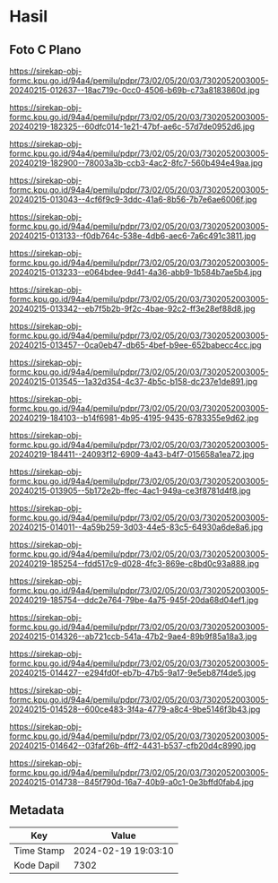 # Hasil

## Foto C Plano

https://sirekap-obj-formc.kpu.go.id/94a4/pemilu/pdpr/73/02/05/20/03/7302052003005-20240215-012637--18ac719c-0cc0-4506-b69b-c73a8183860d.jpg

https://sirekap-obj-formc.kpu.go.id/94a4/pemilu/pdpr/73/02/05/20/03/7302052003005-20240219-182325--60dfc014-1e21-47bf-ae6c-57d7de0952d6.jpg

https://sirekap-obj-formc.kpu.go.id/94a4/pemilu/pdpr/73/02/05/20/03/7302052003005-20240219-182900--78003a3b-ccb3-4ac2-8fc7-560b494e49aa.jpg

https://sirekap-obj-formc.kpu.go.id/94a4/pemilu/pdpr/73/02/05/20/03/7302052003005-20240215-013043--4cf6f9c9-3ddc-41a6-8b56-7b7e6ae6006f.jpg

https://sirekap-obj-formc.kpu.go.id/94a4/pemilu/pdpr/73/02/05/20/03/7302052003005-20240215-013133--f0db764c-538e-4db6-aec6-7a6c491c3811.jpg

https://sirekap-obj-formc.kpu.go.id/94a4/pemilu/pdpr/73/02/05/20/03/7302052003005-20240215-013233--e064bdee-9d41-4a36-abb9-1b584b7ae5b4.jpg

https://sirekap-obj-formc.kpu.go.id/94a4/pemilu/pdpr/73/02/05/20/03/7302052003005-20240215-013342--eb7f5b2b-9f2c-4bae-92c2-ff3e28ef88d8.jpg

https://sirekap-obj-formc.kpu.go.id/94a4/pemilu/pdpr/73/02/05/20/03/7302052003005-20240215-013457--0ca0eb47-db65-4bef-b9ee-652babecc4cc.jpg

https://sirekap-obj-formc.kpu.go.id/94a4/pemilu/pdpr/73/02/05/20/03/7302052003005-20240215-013545--1a32d354-4c37-4b5c-b158-dc237e1de891.jpg

https://sirekap-obj-formc.kpu.go.id/94a4/pemilu/pdpr/73/02/05/20/03/7302052003005-20240219-184103--b14f6981-4b95-4195-9435-6783355e9d62.jpg

https://sirekap-obj-formc.kpu.go.id/94a4/pemilu/pdpr/73/02/05/20/03/7302052003005-20240219-184411--24093f12-6909-4a43-b4f7-015658a1ea72.jpg

https://sirekap-obj-formc.kpu.go.id/94a4/pemilu/pdpr/73/02/05/20/03/7302052003005-20240215-013905--5b172e2b-ffec-4ac1-949a-ce3f8781d4f8.jpg

https://sirekap-obj-formc.kpu.go.id/94a4/pemilu/pdpr/73/02/05/20/03/7302052003005-20240215-014011--4a59b259-3d03-44e5-83c5-64930a6de8a6.jpg

https://sirekap-obj-formc.kpu.go.id/94a4/pemilu/pdpr/73/02/05/20/03/7302052003005-20240219-185254--fdd517c9-d028-4fc3-869e-c8bd0c93a888.jpg

https://sirekap-obj-formc.kpu.go.id/94a4/pemilu/pdpr/73/02/05/20/03/7302052003005-20240219-185754--ddc2e764-79be-4a75-945f-20da68d04ef1.jpg

https://sirekap-obj-formc.kpu.go.id/94a4/pemilu/pdpr/73/02/05/20/03/7302052003005-20240215-014326--ab721ccb-541a-47b2-9ae4-89b9f85a18a3.jpg

https://sirekap-obj-formc.kpu.go.id/94a4/pemilu/pdpr/73/02/05/20/03/7302052003005-20240215-014427--e294fd0f-eb7b-47b5-9a17-9e5eb87f4de5.jpg

https://sirekap-obj-formc.kpu.go.id/94a4/pemilu/pdpr/73/02/05/20/03/7302052003005-20240215-014528--600ce483-3f4a-4779-a8c4-9be5146f3b43.jpg

https://sirekap-obj-formc.kpu.go.id/94a4/pemilu/pdpr/73/02/05/20/03/7302052003005-20240215-014642--03faf26b-4ff2-4431-b537-cfb20d4c8990.jpg

https://sirekap-obj-formc.kpu.go.id/94a4/pemilu/pdpr/73/02/05/20/03/7302052003005-20240215-014738--845f790d-16a7-40b9-a0c1-0e3bffd0fab4.jpg


## Metadata

| Key        | Value               |
| ---------- | ------------------- |
| Time Stamp | 2024-02-19 19:03:10 |
| Kode Dapil | 7302                |




